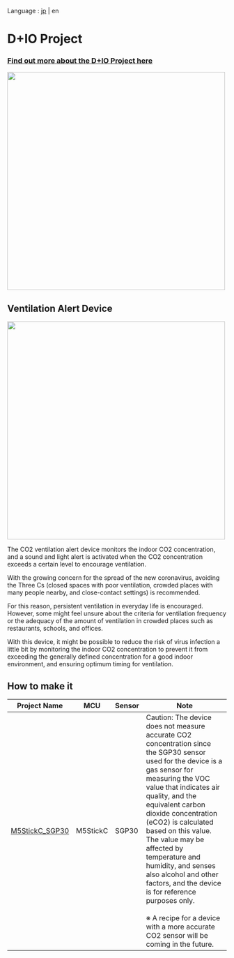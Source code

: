Language : [jp](./README.md) | en
# D+IO Project

### [Find out more about the D+IO Project here](https://panasonic.net/design/flf/works/dio/)

<a href="https://panasonic.net/design/flf/works/dio/"><img width="500px" src="https://panasonic.co.jp/design/flf/assets/img/works/dio/dio_icon.jpg"></a>

## Ventilation Alert Device

<img width="500px" src="https://panasonic.co.jp/design/flf/assets/img/works/dio/dio_ventilation_alert.jpg">

The CO2 ventilation alert device monitors the indoor CO2 concentration, and a sound and light alert is activated when the CO2 concentration exceeds a certain level to encourage ventilation.

With the growing concern for the spread of the new coronavirus, avoiding the Three Cs (closed spaces with poor ventilation, crowded places with many people nearby, and close-contact settings) is recommended.

​For this reason, persistent ventilation in everyday life is encouraged. However, some might feel unsure about the criteria for ventilation frequency or the adequacy of the amount of ventilation in crowded places such as restaurants, schools, and offices.

With this device, it might be possible to reduce the risk of virus infection a little bit by monitoring the indoor CO2 concentration to prevent it from exceeding the generally defined concentration for a good indoor environment, and ensuring optimum timing for ventilation.

## How to make it

| Project Name | MCU | Sensor | Note |
|--------|--------|--------|--------|
|[M5StickC_SGP30](./M5StickC_SGP30)| M5StickC | SGP30 | Caution: The device does not measure accurate CO2 concentration since the SGP30 sensor used for the device is a gas sensor for measuring the VOC value that indicates air quality, and the equivalent carbon dioxide concentration (eCO2) is calculated based on this value. The value may be affected by temperature and humidity, and senses also alcohol and other factors, and the device is for reference purposes only. <br><br>※ A recipe for a device with a more accurate CO2 sensor will be coming in the future.|
